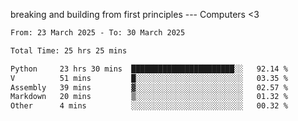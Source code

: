 breaking and building from first principles --- Computers <3

<!--START_SECTION:waka-->

```txt
From: 23 March 2025 - To: 30 March 2025

Total Time: 25 hrs 25 mins

Python     23 hrs 30 mins  ███████████████████████░░   92.14 %
V          51 mins         █░░░░░░░░░░░░░░░░░░░░░░░░   03.35 %
Assembly   39 mins         ▓░░░░░░░░░░░░░░░░░░░░░░░░   02.57 %
Markdown   20 mins         ▒░░░░░░░░░░░░░░░░░░░░░░░░   01.32 %
Other      4 mins          ░░░░░░░░░░░░░░░░░░░░░░░░░   00.32 %
```

<!--END_SECTION:waka-->
